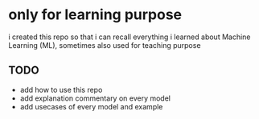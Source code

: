 # only for learning purpose

i created this repo so that i can recall everything i learned about Machine Learning (ML), sometimes also used for teaching purpose

## TODO
* add how to use this repo
* add explanation commentary on every model
* add usecases of every model and example
